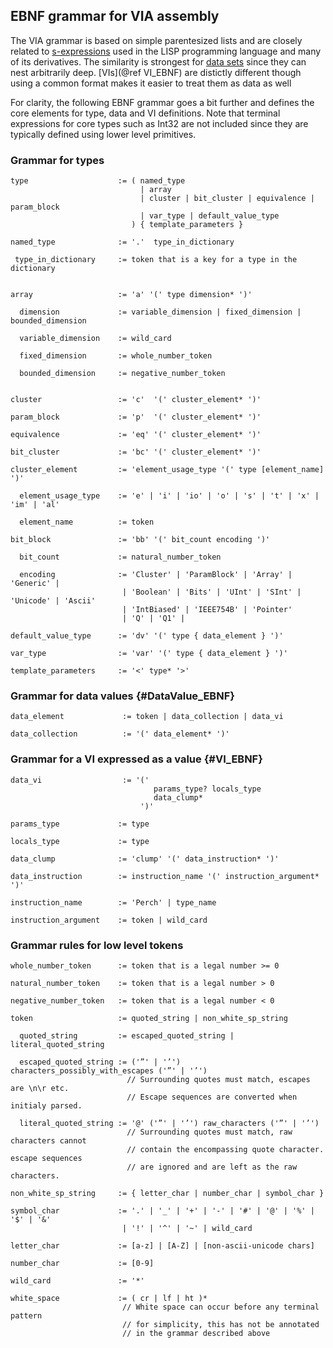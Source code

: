 ## EBNF grammar for VIA assembly

The VIA grammar is based on simple parentesized lists and are closely related to
[s-expressions](http://en.wikipedia.org/wiki/S-expressions) used in the LISP programming
language and many of its derivatives.  The similarity is strongest for [data sets](#DataValue_EBNF) since they can nest arbitrarily deep.
[VIs](@ref VI_EBNF)  are distictly different though using a common format makes it easier to treat them as data as well

For clarity, the following EBNF grammar goes a bit further and defines the core elements for type, data and VI definitions. Note that terminal expressions for core types such as Int32 are not included since they are typically defined using lower level primitives.

### Grammar for types

~~~{.ebnf}
type                    := ( named_type 
                             | array 
                             | cluster | bit_cluster | equivalence | param_block 
                             | var_type | default_value_type
                           ) { template_parameters } 

named_type              := '.'  type_in_dictionary

 type_in_dictionary     := token that is a key for a type in the dictionary
	
							
array                   := 'a' '(' type dimension* ')'

  dimension             := variable_dimension | fixed_dimension | bounded_dimension

  variable_dimension    := wild_card

  fixed_dimension       := whole_number_token

  bounded_dimension     := negative_number_token


cluster                 := 'c'  '(' cluster_element* ')'

param_block             := 'p'  '(' cluster_element* ')'

equivalence             := 'eq' '(' cluster_element* ')'

bit_cluster             := 'bc' '(' cluster_element* ')'

cluster_element         := 'element_usage_type '(' type [element_name] ')'

  element_usage_type    := 'e' | 'i' | 'io' | 'o' | 's' | 't' | 'x' | 'im' | 'al'

  element_name          := token

bit_block               := 'bb' '(' bit_count encoding ')'

  bit_count             := natural_number_token

  encoding              := 'Cluster' | 'ParamBlock' | 'Array' | 'Generic' |
                         | 'Boolean' | 'Bits' | 'UInt' | 'SInt' | 'Unicode' | 'Ascii'
                         | 'IntBiased' | 'IEEE754B' | 'Pointer'
                         | 'Q' | 'Q1' |

default_value_type      := 'dv' '(' type { data_element } ')'

var_type                := 'var' '(' type { data_element } ')'

template_parameters     := '<' type* '>'

~~~

### Grammar for data values {#DataValue_EBNF}

~~~{.ebnf}
data_element             := token | data_collection | data_vi

data_collection          := '(' data_element* ')'
~~~

### Grammar for a VI expressed as a value {#VI_EBNF}

~~~{.ebnf}
data_vi	                 := '('
                                params_type? locals_type
                                data_clump*
                             ')'

params_type             := type

locals_type             := type

data_clump              := 'clump' '(' data_instruction* ')'

data_instruction        := instruction_name '(' instruction_argument* ')'

instruction_name        := 'Perch' | type_name

instruction_argument    := token | wild_card
~~~

### Grammar rules for low level tokens

~~~
whole_number_token      := token that is a legal number >= 0
 
natural_number_token    := token that is a legal number > 0

negative_number_token   := token that is a legal number < 0

token                   := quoted_string | non_white_sp_string

  quoted_string         := escaped_quoted_string | literal_quoted_string

  escaped_quoted_string := ('”' | '’') characters_possibly_with_escapes ('”' | '’')
                          // Surrounding quotes must match, escapes are \n\r etc.
                          // Escape sequences are converted when initialy parsed.

  literal_quoted_string := '@' ('”' | '’') raw_characters ('”' | '’')
                          // Surrounding quotes must match, raw characters cannot
                          // contain the encompassing quote character. escape sequences 
                          // are ignored and are left as the raw characters.

non_white_sp_string     := { letter_char | number_char | symbol_char }

symbol_char             := '.' | '_' | '+' | '-' | '#' | '@' | '%' | '$' | '&'
                         | '!' | '^' | '~' | wild_card

letter_char             := [a-z] | [A-Z] | [non-ascii-unicode chars]

number_char             := [0-9]

wild_card               := '*'

white_space             := ( cr | lf | ht )*
                         // White space can occur before any terminal pattern
                         // for simplicity, this has not be annotated
                         // in the grammar described above

~~~
